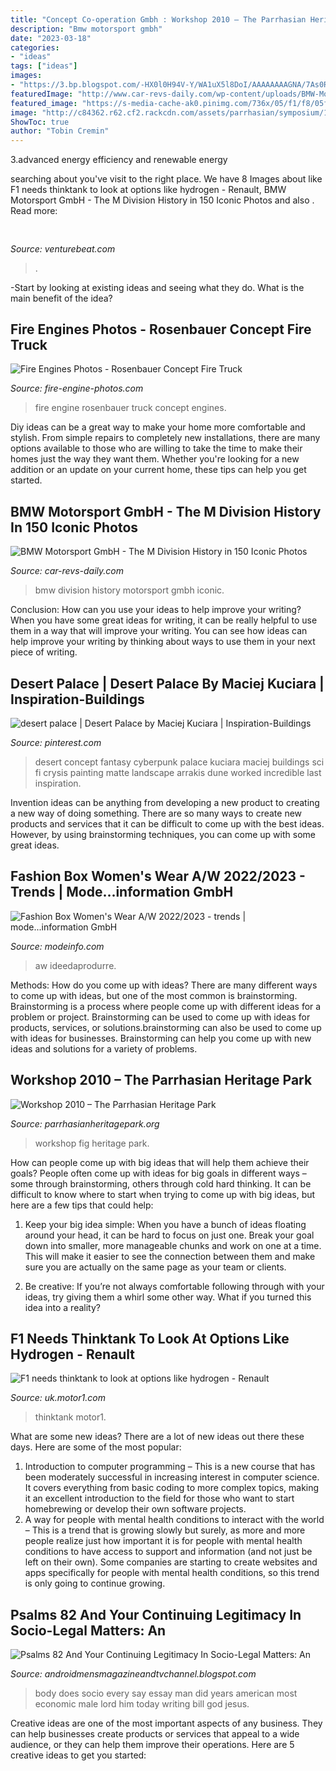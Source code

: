 ```yaml
---
title: "Concept Co-operation Gmbh : Workshop 2010 – The Parrhasian Heritage Park"
description: "Bmw motorsport gmbh"
date: "2023-03-18"
categories:
- "ideas"
tags: ["ideas"]
images:
- "https://3.bp.blogspot.com/-HX0l0H94V-Y/WA1uX5l8DoI/AAAAAAAAGNA/7As0RWuKZOwUpiVWHxeYa6zSt22HCys-gCLcB/s1600/10514573_10205166752554557_4373560819807459507_n.jpg"
featuredImage: "http://www.car-revs-daily.com/wp-content/uploads/BMW-Motorsport-GmbH-The-M-Division-History-in-50-Iconic-Photos-40.jpg"
featured_image: "https://s-media-cache-ak0.pinimg.com/736x/05/f1/f8/05f1f822a623e002450df79d2e210876.jpg"
image: "http://c84362.r62.cf2.rackcdn.com/assets/parrhasian/symposium/11/MegaWS02.jpg"
ShowToc: true
author: "Tobin Cremin"
---
```



3.advanced energy efficiency and renewable energy

	

		
searching about  you've visit to the right place. We have 8 Images about  like F1 needs thinktank to look at options like hydrogen - Renault, BMW Motorsport GmbH - The M Division History in 150 Iconic Photos and also . Read more:
		
    
## 

<img loading=lazy src="https://venturebeat.com/wp-content/uploads/2020/01/dario-gil.jpg?w=800" onerror="this.onerror=null;this.src='https://tse1.mm.bing.net/th?id=OIP.v0G8eXwdyMDuLrKYJXJeWQHaE7&amp;pid=15.1';" alt="">

_Source: venturebeat.com_

>. 

	

-Start by looking at existing ideas and seeing what they do. What is the main benefit of the idea? 

    
## Fire Engines Photos - Rosenbauer Concept Fire Truck

<img loading=lazy src="http://fire-engine-photos.com.s3.amazonaws.com/40186.jpg" onerror="this.onerror=null;this.src='https://tse2.mm.bing.net/th?id=OIP.6y0oglXHG5c6PEZMQbVfcAHaE3&amp;pid=15.1';" alt="Fire Engines Photos - Rosenbauer Concept Fire Truck">

_Source: fire-engine-photos.com_

>fire engine rosenbauer truck concept engines. 

	

Diy ideas can be a great way to make your home more comfortable and stylish. From simple repairs to completely new installations, there are many options available to those who are willing to take the time to make their homes just the way they want them. Whether you're looking for a new addition or an update on your current home, these tips can help you get started.

    
## BMW Motorsport GmbH - The M Division History In 150 Iconic Photos

<img loading=lazy src="http://www.car-revs-daily.com/wp-content/uploads/BMW-Motorsport-GmbH-The-M-Division-History-in-50-Iconic-Photos-40.jpg" onerror="this.onerror=null;this.src='https://tse3.mm.bing.net/th?id=OIP.JxOlHfvFzB-PCEkDLbWYTQHaEc&amp;pid=15.1';" alt="BMW Motorsport GmbH - The M Division History in 150 Iconic Photos">

_Source: car-revs-daily.com_

>bmw division history motorsport gmbh iconic. 

	

Conclusion: How can you use your ideas to help improve your writing?
When you have some great ideas for writing, it can be really helpful to use them in a way that will improve your writing. You can see how ideas can help improve your writing by thinking about ways to use them in your next piece of writing.

    
## Desert Palace | Desert Palace By Maciej Kuciara | Inspiration-Buildings

<img loading=lazy src="https://s-media-cache-ak0.pinimg.com/736x/05/f1/f8/05f1f822a623e002450df79d2e210876.jpg" onerror="this.onerror=null;this.src='https://tse4.mm.bing.net/th?id=OIP.j9-vHXo_6VzmkJr0kYpFmQHaD2&amp;pid=15.1';" alt="desert palace | Desert Palace by Maciej Kuciara | Inspiration-Buildings">

_Source: pinterest.com_

>desert concept fantasy cyberpunk palace kuciara maciej buildings sci fi crysis painting matte landscape arrakis dune worked incredible last inspiration. 

	

Invention ideas can be anything from developing a new product to creating a new way of doing something. There are so many ways to create new products and services that it can be difficult to come up with the best ideas. However, by using brainstorming techniques, you can come up with some great ideas.

    
## Fashion Box Women&#039;s Wear A/W 2022/2023 - Trends | Mode...information GmbH

<img loading=lazy src="https://www.modeinfo.com/out/pictures/generated/product/1/665_665_75/fbkw2223.jpg" onerror="this.onerror=null;this.src='https://tse2.mm.bing.net/th?id=OIP.955PcqALKplbscv2a2BlzAHaGo&amp;pid=15.1';" alt="Fashion Box Women&#039;s Wear A/W 2022/2023 - trends | mode...information GmbH">

_Source: modeinfo.com_

>aw ideedaprodurre. 

	

Methods: How do you come up with ideas?
There are many different ways to come up with ideas, but one of the most common is brainstorming. Brainstorming is a process where people come up with different ideas for a problem or project. Brainstorming can be used to come up with ideas for products, services, or solutions.brainstorming can also be used to come up with ideas for businesses. Brainstorming can help you come up with new ideas and solutions for a variety of problems.

    
## Workshop 2010 – The Parrhasian Heritage Park

<img loading=lazy src="http://c84362.r62.cf2.rackcdn.com/assets/parrhasian/symposium/11/MegaWS02.jpg" onerror="this.onerror=null;this.src='https://tse3.mm.bing.net/th?id=OIP.koTEU3X7ap40cUcESWVEwQHaE9&amp;pid=15.1';" alt="Workshop 2010 – The Parrhasian Heritage Park">

_Source: parrhasianheritagepark.org_

>workshop fig heritage park. 

	

How can people come up with big ideas that will help them achieve their goals?
People often come up with ideas for big goals in different ways – some through brainstorming, others through cold hard thinking. It can be difficult to know where to start when trying to come up with big ideas, but here are a few tips that could help:
1. Keep your big idea simple: When you have a bunch of ideas floating around your head, it can be hard to focus on just one. Break your goal down into smaller, more manageable chunks and work on one at a time. This will make it easier to see the connection between them and make sure you are actually on the same page as your team or clients.

2. Be creative: If you’re not always comfortable following through with your ideas, try giving them a whirl some other way. What if you turned this idea into a reality?

    
## F1 Needs Thinktank To Look At Options Like Hydrogen - Renault

<img loading=lazy src="https://cdn.motor1.com/images/mgl/LZ6GM/s1/forze-vii-hydrogen-prototype-2017.jpg" onerror="this.onerror=null;this.src='https://tse2.mm.bing.net/th?id=OIP.CFXmcNt05zL8_h66R-SdzgHaEK&amp;pid=15.1';" alt="F1 needs thinktank to look at options like hydrogen - Renault">

_Source: uk.motor1.com_

>thinktank motor1. 

	

What are some new ideas?
There are a lot of new ideas out there these days. Here are some of the most popular: 
1) Introduction to computer programming – This is a new course that has been moderately successful in increasing interest in computer science. It covers everything from basic coding to more complex topics, making it an excellent introduction to the field for those who want to start homebrewing or develop their own software projects. 
2) A way for people with mental health conditions to interact with the world – This is a trend that is growing slowly but surely, as more and more people realize just how important it is for people with mental health conditions to have access to support and information (and not just be left on their own). Some companies are starting to create websites and apps specifically for people with mental health conditions, so this trend is only going to continue growing.

    
## Psalms 82 And Your Continuing Legitimacy In Socio-Legal Matters: An

<img loading=lazy src="https://3.bp.blogspot.com/-HX0l0H94V-Y/WA1uX5l8DoI/AAAAAAAAGNA/7As0RWuKZOwUpiVWHxeYa6zSt22HCys-gCLcB/s1600/10514573_10205166752554557_4373560819807459507_n.jpg" onerror="this.onerror=null;this.src='https://tse4.mm.bing.net/th?id=OIP.x9WNBBzrp7NViKfXb6QeyAAAAA&amp;pid=15.1';" alt="Psalms 82 And Your Continuing Legitimacy In Socio-Legal Matters: An">

_Source: androidmensmagazineandtvchannel.blogspot.com_

>body does socio every say essay man did years american most economic male lord him today writing bill god jesus. 

	

Creative ideas are one of the most important aspects of any business. They can help businesses create products or services that appeal to a wide audience, or they can help them improve their operations. Here are 5 creative ideas to get you started: 

